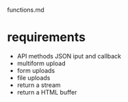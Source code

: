 functions.md

# requirements
- API methods JSON iput and callback
- multiform upload
- form uploads
- file uploads
- return a stream
- return a HTML buffer